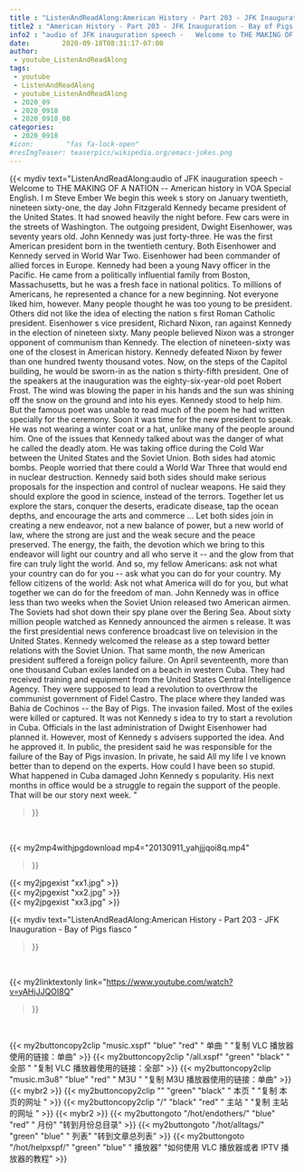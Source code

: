 ```yaml
---
title : "ListenAndReadAlong:American History - Part 203 - JFK Inauguration - Bay of Pigs fiasco "
title2 : "American History - Part 203 - JFK Inauguration - Bay of Pigs fiasco "
info2 : "audio of JFK inauguration speech -   Welcome to THE MAKING OF A NATION -- American history in VOA Special English. I m Steve Ember  We begin this week s story on January twentieth, nineteen sixty-one, the day John Fitzgerald Kennedy became president of the United States. It had snowed heavily the night before. Few cars were in the streets of Washington. The outgoing president, Dwight Eisenhower, was seventy years old. John Kennedy was just forty-three. He was the first American president born in the twentieth century. Both Eisenhower and Kennedy served in World War Two. Eisenhower had been commander of allied forces in Europe. Kennedy had been a young Navy officer in the Pacific. He came from a politically influential family from Boston, Massachusetts, but he was a fresh face in national politics. To millions of Americans, he represented a chance for a new beginning.  Not everyone liked him, however. Many people thought he was too young to be president. Others did not like the idea of electing the nation s first Roman Catholic president. Eisenhower s vice president, Richard Nixon, ran against Kennedy in the election of nineteen sixty. Many people believed Nixon was a stronger opponent of communism than Kennedy. The election of nineteen-sixty was one of the closest in American history. Kennedy defeated Nixon by fewer than one hundred twenty thousand votes. Now, on the steps of the Capitol building, he would be sworn-in as the nation s thirty-fifth president. One of the speakers at the inauguration was the eighty-six-year-old poet Robert Frost. The wind was blowing the paper in his hands and the sun was shining off the snow on the ground and into his eyes. Kennedy stood to help him. But the famous poet was unable to read much of the poem he had written specially for the ceremony. Soon it was time for the new president to speak. He was not wearing a winter coat or a hat, unlike many of the people around him. One of the issues that Kennedy talked about was the danger of what he called  the deadly atom.  He was taking office during the Cold War between the United States and the Soviet Union. Both sides had atomic bombs. People worried that there could a World War Three that would end in nuclear destruction. Kennedy said both sides should make serious proposals for the inspection and control of nuclear weapons. He said they should explore the good in science, instead of the terrors.  Together let us explore the stars, conquer the deserts, eradicate disease, tap the ocean depths, and encourage the arts and commerce ... Let both sides join in creating a new endeavor, not a new balance of power, but a new world of law, where the strong are just and the weak secure and the peace preserved.   The energy, the faith, the devotion which we bring to this endeavor will light our country and all who serve it -- and the glow from that fire can truly light the world. And so, my fellow Americans: ask not what your country can do for you -- ask what you can do for your country. My fellow citizens of the world: Ask not what America will do for you, but what together we can do for the freedom of man.  John Kennedy was in office less than two weeks when the Soviet Union released two American airmen. The Soviets had shot down their spy plane over the Bering Sea. About sixty million people watched as Kennedy announced the airmen s release. It was the first presidential news conference broadcast live on television in the United States. Kennedy welcomed the release as a step toward better relations with the Soviet Union. That same month, the new American president suffered a foreign policy failure. On April seventeenth, more than one thousand Cuban exiles landed on a beach in western Cuba. They had received training and equipment from the United States Central Intelligence Agency. They were supposed to lead a revolution to overthrow the communist government of Fidel Castro. The place where they landed was Bahia de Cochinos -- the Bay of Pigs. The invasion failed. Most of the exiles were killed or captured. It was not Kennedy s idea to try to start a revolution in Cuba. Officials in the last administration of Dwight Eisenhower had planned it. However, most of Kennedy s advisers supported the idea. And he approved it. In public, the president said he was responsible for the failure of the Bay of Pigs invasion. In private, he said  All my life I ve known better than to depend on the experts. How could I have been so stupid.  What happened in Cuba damaged John Kennedy s popularity. His next months in office would be a struggle to regain the support of the people. That will be our story next week. "
date:        2020-09-18T08:31:17-07:00
author:
 - youtube_ListenAndReadAlong
tags:
 - youtube
 - ListenAndReadAlong
 - youtube_ListenAndReadAlong
 - 2020_09
 - 2020_0918
 - 2020_0918_08
categories:
 - 2020_0918
#icon:        "fas fa-lock-open"
#resImgTeaser: teaserpics/wikipedia.org/emacs-jokes.png
---
```


{{< mydiv text="ListenAndReadAlong:audio of JFK inauguration speech -   Welcome to THE MAKING OF A NATION -- American history in VOA Special English. I m Steve Ember  We begin this week s story on January twentieth, nineteen sixty-one, the day John Fitzgerald Kennedy became president of the United States. It had snowed heavily the night before. Few cars were in the streets of Washington. The outgoing president, Dwight Eisenhower, was seventy years old. John Kennedy was just forty-three. He was the first American president born in the twentieth century. Both Eisenhower and Kennedy served in World War Two. Eisenhower had been commander of allied forces in Europe. Kennedy had been a young Navy officer in the Pacific. He came from a politically influential family from Boston, Massachusetts, but he was a fresh face in national politics. To millions of Americans, he represented a chance for a new beginning.  Not everyone liked him, however. Many people thought he was too young to be president. Others did not like the idea of electing the nation s first Roman Catholic president. Eisenhower s vice president, Richard Nixon, ran against Kennedy in the election of nineteen sixty. Many people believed Nixon was a stronger opponent of communism than Kennedy. The election of nineteen-sixty was one of the closest in American history. Kennedy defeated Nixon by fewer than one hundred twenty thousand votes. Now, on the steps of the Capitol building, he would be sworn-in as the nation s thirty-fifth president. One of the speakers at the inauguration was the eighty-six-year-old poet Robert Frost. The wind was blowing the paper in his hands and the sun was shining off the snow on the ground and into his eyes. Kennedy stood to help him. But the famous poet was unable to read much of the poem he had written specially for the ceremony. Soon it was time for the new president to speak. He was not wearing a winter coat or a hat, unlike many of the people around him. One of the issues that Kennedy talked about was the danger of what he called  the deadly atom.  He was taking office during the Cold War between the United States and the Soviet Union. Both sides had atomic bombs. People worried that there could a World War Three that would end in nuclear destruction. Kennedy said both sides should make serious proposals for the inspection and control of nuclear weapons. He said they should explore the good in science, instead of the terrors.  Together let us explore the stars, conquer the deserts, eradicate disease, tap the ocean depths, and encourage the arts and commerce ... Let both sides join in creating a new endeavor, not a new balance of power, but a new world of law, where the strong are just and the weak secure and the peace preserved.   The energy, the faith, the devotion which we bring to this endeavor will light our country and all who serve it -- and the glow from that fire can truly light the world. And so, my fellow Americans: ask not what your country can do for you -- ask what you can do for your country. My fellow citizens of the world: Ask not what America will do for you, but what together we can do for the freedom of man.  John Kennedy was in office less than two weeks when the Soviet Union released two American airmen. The Soviets had shot down their spy plane over the Bering Sea. About sixty million people watched as Kennedy announced the airmen s release. It was the first presidential news conference broadcast live on television in the United States. Kennedy welcomed the release as a step toward better relations with the Soviet Union. That same month, the new American president suffered a foreign policy failure. On April seventeenth, more than one thousand Cuban exiles landed on a beach in western Cuba. They had received training and equipment from the United States Central Intelligence Agency. They were supposed to lead a revolution to overthrow the communist government of Fidel Castro. The place where they landed was Bahia de Cochinos -- the Bay of Pigs. The invasion failed. Most of the exiles were killed or captured. It was not Kennedy s idea to try to start a revolution in Cuba. Officials in the last administration of Dwight Eisenhower had planned it. However, most of Kennedy s advisers supported the idea. And he approved it. In public, the president said he was responsible for the failure of the Bay of Pigs invasion. In private, he said  All my life I ve known better than to depend on the experts. How could I have been so stupid.  What happened in Cuba damaged John Kennedy s popularity. His next months in office would be a struggle to regain the support of the people. That will be our story next week. "
>}}
<br>


{{< my2mp4withjpgdownload mp4="20130911_yahjjjqoi8q.mp4"
>}}

{{< my2jpgexist "xx1.jpg" >}}<br>
{{< my2jpgexist "xx2.jpg" >}}<br>
{{< my2jpgexist "xx3.jpg" >}}<br>



{{< mydiv text="ListenAndReadAlong:American History - Part 203 - JFK Inauguration - Bay of Pigs fiasco "
>}}
<br>

{{< my2linktextonly link="https://www.youtube.com/watch?v=yAHjJJQOI8Q"
>}}


<br>

{{< my2buttoncopy2clip "music.xspf"        "blue"   "red"    " 单曲 "  "复制 VLC 播放器使用的链接：单曲" >}} {{< my2buttoncopy2clip "/all.xspf"         "green"  "black"  " 全部 "  "复制 VLC 播放器使用的链接：全部" >}} {{< my2buttoncopy2clip "music.m3u8"        "blue"   "red"    " M3U  "    "复制 M3U 播放器使用的链接：单曲" >}} {{< mybr2 >}} {{< my2buttoncopy2clip ""                  "green"  "black"  " 本页 "    "复制 本页的网址 " >}} {{< my2buttoncopy2clip "/"                 "black"  "red"    " 主站 "    "复制 主站的网址 " >}} {{< mybr2 >}} {{< my2buttongoto      "/hot/endothers/"   "blue"   "red"    " 月份"   "转到月份总目录" >}} {{< my2buttongoto      "/hot/alltags/"     "green"  "blue"   " 列表"   "转到文章总列表" >}} {{< my2buttongoto      "/hot/helpxspf/"    "green"  "blue"   " 播放器" "如何使用 VLC 播放器或者 IPTV 播放器的教程" >}} 
